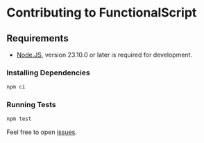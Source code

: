 # Contributing to FunctionalScript

## Requirements

- [Node.JS](https://nodejs.org/en/download), version 23.10.0 or later is required for development.

### Installing Dependencies

```bash
npm ci
```

### Running Tests

```bash
npm test
```

Feel free to open [issues](https://github.com/functionalscript/functionalscript/issues).
